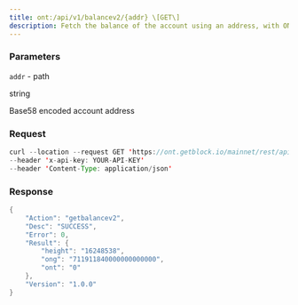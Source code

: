 ```yaml
---
title: ont:/api/v1/balancev2/{addr} \[GET\]
description: Fetch the balance of the account using an address, with ONT decimalsbeing 9, and ONG decimals being 18
---
```


### Parameters


`addr` - path

string

Base58 encoded account address

### Request

``` java
curl --location --request GET 'https://ont.getblock.io/mainnet/rest/api/v1/balancev2/AQwyT6CWUNn8yKVdXpvi7wwWtEJnqri7vW' 
--header 'x-api-key: YOUR-API-KEY' 
--header 'Content-Type: application/json' 
```

###  Response

``` java
{
    "Action": "getbalancev2",
    "Desc": "SUCCESS",
    "Error": 0,
    "Result": {
        "height": "16248538",
        "ong": "711911840000000000000",
        "ont": "0"
    },
    "Version": "1.0.0"
}
```


